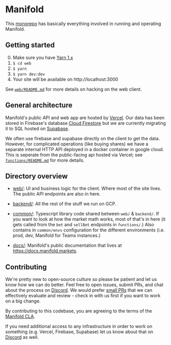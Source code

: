 # Manifold

This [monorepo][] has basically everything involved in running and operating Manifold.

## Getting started

0. Make sure you have [Yarn 1.x][yarn]
1. `$ cd web`
2. `$ yarn`
3. `$ yarn dev:dev`
4. Your site will be available on http://localhost:3000

See [`web/README.md`][web-readme] for more details on hacking on the web client.

## General architecture

Manifold's public API and web app are hosted by [Vercel][vercel]. Our data has been stored in Firebase's database [Cloud Firestore][cloud-firestore] but we are currently migrating it to SQL hosted on [Supabase][supabase].

We often use firebase and supabase directly on the client to get the data. However, for complicated operations (like buying shares) we have a separate internal HTTP API deployed in a docker container in google cloud. This is seperate from the public-facing api hosted via Vercel; see [`functions/README.md`][functions-readme] for more details.

## Directory overview

- [web/](./web/): UI and business logic for the client. Where most of the site lives. The public API endpoints are also in here.

- [backend/](./backend/): All the rest of the stuff we run on GCP.

- [common/](./common/): Typescript library code shared between `web/` & `backend/`. If you want to look at how the market math
  works, most of that's in here (it gets called from the `bet` and `sellBet` endpoints in `functions/`.) Also
  contains in `common/envs` configuration for the different environments (i.e. prod, dev, Manifold for Teams instances.)

- [docs/](./docs/): Manifold's public documentation that lives at https://docs.manifold.markets.

## Contributing

We're pretty new to open-source culture so please be patient and let us know how we can do better. Feel free to open issues, submit PRs, and chat about the process on [Discord][discord]. We would prefer [small PRs][small-prs] that we can effectively evaluate and review - check in with us first if you want to work on a big change.

By contributing to this codebase, you are agreeing to the terms of the [Manifold CLA](./.github/CONTRIBUTING.md).

If you need additional access to any infrastructure in order to work on something (e.g. Vercel, Firebase, Supabase) let us know about that on [Discord][discord] as well.

[vercel]: https://vercel.com/
[monorepo]: https://semaphoreci.com/blog/what-is-monorepo
[yarn]: https://classic.yarnpkg.com/lang/en/docs/install/
[web-readme]: ./web/README.md
[functions-readme]: ./backend/functions/README.md
[supabase]: https://supabase.com/
[cloud-firestore]: https://firebase.google.com/docs/firestore
[cloud-functions]: https://firebase.google.com/docs/functions
[small-prs]: https://google.github.io/eng-practices/review/developer/small-cls.html
[discord]: https://discord.gg/3Zuth9792G
